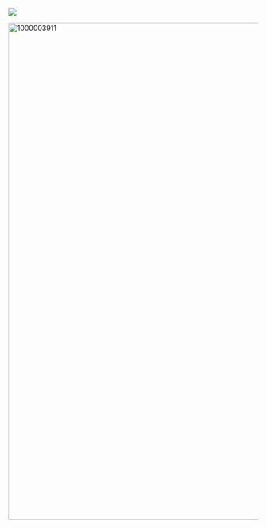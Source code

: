 ![](https://komarev.com/ghpvc/?username=Climberthemannequin&color=green&style=plastic&label=LIKE-A-BUG-TO-A-ZAPPER!)

<img width="1000" height="1000" alt="1000003911" src="https://github.com/user-attachments/assets/2e3c5eae-b996-4cf9-8751-d0bd417e7847" />

